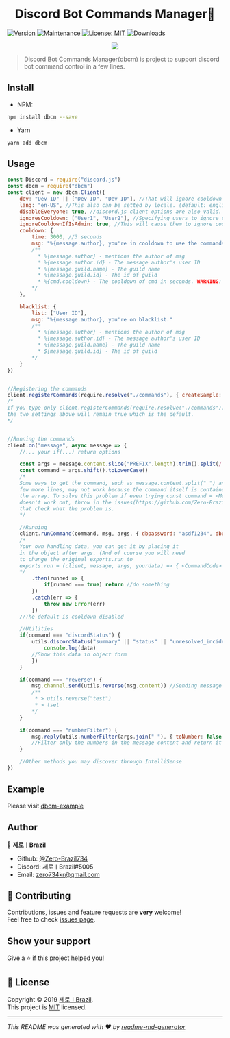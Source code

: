 <h1 align="center">Discord Bot Commands Manager🤖</h1>
<p>
  <a href="https://www.npmjs.com/package/dbcm" target="_blank">
    <img alt="Version" src="https://img.shields.io/npm/v/dbcm.svg">
  </a>
  <a href="https://github.com/Zero-Brazil734/dbcm/graphs/commit-activity" target="_blank">
    <img alt="Maintenance" src="https://img.shields.io/badge/Maintained%3F-no-red.svg" />
  </a>
  <a href="https://github.com/Zero-Brazil734/dbcm/blob/master/LICENSE" target="_blank">
    <img alt="License: MIT" src="https://img.shields.io/github/license/Zero-Brazil734/dbcm" />
  </a>
  <a href="https://npmcharts.com/compare/dbcm?minimal=true" target="_blank">
    <img alt="Downloads" src="https://img.shields.io/npm/dm/dbcm.svg">
  </a>
</p>
<div><center><a href="https://nodei.co/npm/dbcm"><img src="https://nodei.co/npm-dl/dbcm.png"></a></div>

> Discord Bot Commands Manager(dbcm) is project to support discord bot command control in a few lines.

## Install

- NPM:
```sh
npm install dbcm --save
```

- Yarn
```sh
yarn add dbcm
```

## Usage

```js
const Discord = require("discord.js")
const dbcm = require("dbcm")
const client = new dbcm.Client({
    dev: "Dev ID" || ["Dev ID", "Dev ID"], //That will ignore cooldown and blacklist.
    lang: "en-US", //This also can be setted by locale. (default: english) Supported languages: kr(korean), en(english) and pt(portuguese-brazil)
    disableEveryone: true, //discord.js client options are also valid.
    ignoresCooldown: ["User1", "User2"], //Specifying users to ignore cooldowns
    ignoreCooldownIfIsAdmin: true, //This will cause them to ignore cooldowns if they have admin permission
    cooldown: {
        time: 3000, //3 seconds
        msg: "%{message.author}, you're in cooldown to use the commands."
        /**
          * %{message.author} - mentions the author of msg
          * %{message.author.id} - The message author's user ID
          * %{message.guild.name} - The guild name
          * %{message.guild.id} - The id of guild
          * %{cmd.cooldown} - The cooldown of cmd in seconds. WARNING: That will appear in String type. Please use client.cooltime to get in Number type
        */
    },

    blacklist: {
        list: ["User ID"],
        msg: "%{message.author}, you're on blacklist."
        /**
          * %{message.author} - mentions the author of msg
          * %{message.author.id} - The message author's user ID
          * %{message.guild.name} - The guild name
          * ${message.guild.id} - The id of guild
        */
    }
})


//Registering the commands
client.registerCommands(require.resolve("./commands"), { createSample: true, jsFilter: true }) 
/*
If you type only client.registerCommands(require.resolve("./commands")), 
the two settings above will remain true which is the default.
*/


//Running the commands
client.on("message", async message => {
    //... your if(...) return options

    const args = message.content.slice("PREFIX".length).trim().split(/ +/g)
    const command = args.shift().toLowerCase()
    /*
    Some ways to get the command, such as message.content.split(" ") and a 
    few more lines, may not work because the command itself is contained in 
    the array. To solve this problem if even trying const command = <MessageArray>.shift() 
    doesn't work out, throw in the issues(https://github.com/Zero-Brazil734/dbcm/issues) 
    that check what the problem is.
    */

    //Running
    client.runCommand(command, msg, args, { dbpassword: "asdf1234", dbuser: "Anonymous" }) 
    /*
    Your own handling data, you can get it by placing it 
    in the object after args. (And of course you will need 
    to change the original exports.run to 
    exports.run = (client, message, args, yourdata) => { <CommandCode> })
    */
        .then(runned => {
            if(runned === true) return //do something
        })
        .catch(err => {
            throw new Error(err)
        })
    //The default is cooldown disabled

    //Utilities
    if(command === "discordStatus") { 
        utils.discordStatus("summary" || "status" || "unresolved_incidents" || "all_incidents" || "upcoming_maintenances" || "active_maintenances" || "all_maintenances", data => { //callback of the datas found
            console.log(data) 
        //Show this data in object form
        })
    }

    if(command === "reverse") { 
        msg.channel.send(utils.reverse(msg.content)) //Sending message with the message reversed of what you sent.
        /**
         * > utils.reverse("test")
         * > tset
        */
    }

    if(command === "numberFilter") {
        msg.reply(utils.numberFilter(args.join(" "), { toNumber: false }) //toNumber's default: false
        //Filter only the numbers in the message content and return it
    }

    //Other methods you may discover through IntelliSense
})
```

## Example

Please visit [dbcm-example](https://github.com/Zero-Brazil734/dbcm-example)

## Author

👤 **제로ㅣBrazil**

* Github: [@Zero-Brazil734](https://github.com/Zero-Brazil734)
* Discord: 제로ㅣBrazil#5005
* Email: zero734kr@gmail.com

## 🤝 Contributing

Contributions, issues and feature requests are **very** welcome!<br />Feel free to check [issues page](https://github.com/Zero-Brazil734/dbcm/issues).

## Show your support

Give a ⭐️ if this project helped you!

## 📝 License

Copyright © 2019 [제로ㅣBrazil](https://github.com/Zero-Brazil734).<br />
This project is [MIT](https://github.com/Zero-Brazil734/dbcm/blob/master/LICENSE) licensed.

***
_This README was generated with ❤️ by [readme-md-generator](https://github.com/kefranabg/readme-md-generator)_
